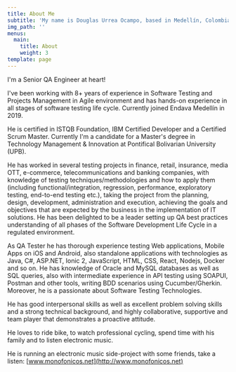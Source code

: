 ```yaml
---
title: About Me
subtitle: 'My name is Douglas Urrea Ocampo, based in Medellín, Colombia'
img_path: ''
menus:
  main:
    title: About
    weight: 3
template: page
---
```

I'm a Senior QA Engineer at heart!

I've been working with 8+ years of experience in Software Testing and Projects Management in Agile environment and has hands-on experience in all stages of software testing life cycle. Currently joined Endava Medellín in 2019.

He is certified in ISTQB Foundation, IBM Certified Developer and a Certified Scrum Master. Currently I'm a candidate for a Master's degree in Technology Management & Innovation at Pontifical Bolivarian University (UPB).

He has worked in several testing projects in finance, retail, insurance, media OTT, e-commerce, telecommunications and banking companies, with knowledge of testing techniques/methodologies and how to apply them (including functional/integration, regression, performance, exploratory testing, end-to-end testing etc.), taking the project from the planning, design, development, administration and execution, achieving the goals and objectives that are expected by the business in the implementation of IT solutions. He has been delighted to be a leader setting up QA best practices understanding of all phases of the Software Development Life Cycle in a regulated environment. 

As QA Tester he has thorough experience testing Web applications, Mobile Apps on iOS and Android, also standalone applications with technologies as Java, C#, ASP.NET, Ionic 2, JavaScript, HTML, CSS, React, Nodejs, Docker and so on. He has knowledge of Oracle and MySQL databases as well as SQL queries, also with intermediate experience in API testing using SOAPUI, Postman and other tools, writing BDD scenarios using Cucumber/Gherkin. Moreover, he is a passionate about Software Testing Technologies.

He has good interpersonal skills as well as excellent problem solving skills and a strong technical background, and highly collaborative, supportive and team player that demonstrates a proactive attitude.

He loves to ride bike, to watch professional cycling, spend time with his family and to listen electronic music.

He is running an electronic music side-project with some friends, take a listen: [www.monofonicos.net](http://www.monofonicos.net)
